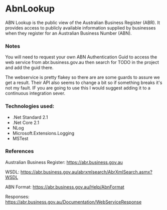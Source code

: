 ﻿
# AbnLookup
ABN Lookup is the public view of the Australian Business Register (ABR). It provides access to publicly available information supplied by businesses when they register for an Australian Business Number (ABN).

### Notes
You will need to request your own ABN Authentication Guid to access the web service from abr.business.gov.au then search for TODO in the project and add the guid there.

The webservice is pretty flakey so there are are some guards to assure we get a result. Their API also seems to change a bit so if something breaks it's not my fault. IF you are going to use this I would suggest adding it to a continuous integration sever.

### Technologies used:
* .Net Standard 2.1
* .Net Core 2.1
* NLog
* Microsoft.Extensions.Logging
* MSTest

### References

Australian Business Register: https://abr.business.gov.au

WSDL: https://abr.business.gov.au/abrxmlsearch/AbrXmlSearch.asmx?WSDL

ABN Format: https://abr.business.gov.au/Help/AbnFormat

Responses: https://abr.business.gov.au/Documentation/WebServiceResponse
